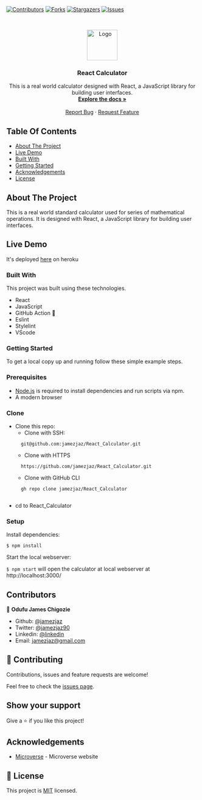 <!--
*** Thanks for checking out this README Template. If you have a suggestion that would
*** make this better, please fork the repo and create a pull request or simply open
*** an issue with the tag "enhancement".
*** Thanks again! Now go create something AMAZING! :D
-->

<!-- PROJECT SHIELDS -->
<!--
*** I'm using markdown "reference style" links for readability.
*** Reference links are enclosed in brackets [ ] instead of parentheses ( ).
*** See the bottom of this document for the declaration of the reference variables
*** for contributors-url, forks-url, etc. This is an optional, concise syntax you may use.
*** https://www.markdownguide.org/basic-syntax/#reference-style-links
-->
[![Contributors][contributors-shield]][contributors-url]
[![Forks][forks-shield]][forks-url]
[![Stargazers][stars-shield]][stars-url]
[![Issues][issues-shield]][issues-url]


<!-- PROJECT LOGO -->
<br />
<p align="center">
  <a href="https://github.com/jamezjaz/React_Calculator">
    <img src="https://banner2.cleanpng.com/20180519/pzu/kisspng-scientific-calculator-app-store-5affd9dfbdc684.9104560015267168957773.jpg" alt="Logo" width="80" height="80">
  </a>

  <h3 align="center">React Calculator</h3>

  <p align="center">
    This is a real world calculator designed with React, a JavaScript library for building user interfaces.
    <br />
    <a href="https://github.com/jamezjaz/React_Calculator"><strong>Explore the docs »</strong></a>
    <br />
    <br />
    <a href="https://github.com/jamezjaz/React_Calculator/issues">Report Bug</a>
    ·
    <a href="https://github.com/jamezjaz/React_Calculator/issues">Request Feature</a>
  </p>
</p>

<!-- TABLE OF CONTENTS -->
## Table Of Contents

* [About The Project](#about-the-project)
* [Live Demo](#live-demo)
* [Built With](#built-with)
* [Getting Started](#getting-started)
* [Acknowledgements](#acknowledgements)
* [License](#license)

<!-- ABOUT THE PROJECT -->
## About The Project

This is a real world standard calculator used for series of mathematical operations. It is designed with React, a JavaScript library for building user interfaces.

## Live Demo
It's deployed [here](https://react-calculator-project.herokuapp.com/) on heroku

### Built With
This project was built using these technologies.
* React
* JavaScript
* GitHub Action :muscle:
* Eslint
* Stylelint
* VScode


### Getting Started

To get a local copy up and running follow these simple example steps.

### Prerequisites

 * [Node.js](https://nodejs.org/) is required to install dependencies and run scripts via npm.
 * A modern browser

### Clone
* Clone this repo:
  - Clone with SSH:
  ```
    git@github.com:jamezjaz/React_Calculator.git
  ```
  - Clone with HTTPS
  ```
    https://github.com/jamezjaz/React_Calculator.git
  ```
  - Clone with GitHub CLI
  ```
    gh repo clone jamezjaz/React_Calculator
    
 - cd to React_Calculator
### Setup

Install dependencies:

```
$ npm install
```

Start the local webserver:

```$ npm start``` will open the calculator at local webserver at http://localhost:3000/ 


<!-- CONTACT -->
## Contributors

👤 **Odufu James Chigozie**

- Github: [@jamezjaz](https://github.com/jamezjaz)
- Twitter: [@jamezjaz90](https://twitter.com/jamezjaz90)
- Linkedin: [@linkedin](https://www.linkedin.com/in/jamesgozieodufu/)
- Email: jamezjaz@gmail.com

## :handshake: Contributing

Contributions, issues and feature requests are welcome!

Feel free to check the [issues page](https://github.com/jamezjaz/React_Calculator/issues).

## Show your support

Give a :star: if you like this project!


<!-- ACKNOWLEDGEMENTS -->
## Acknowledgements
* [Microverse](https://www.microverse.org/) - Microverse website

<!-- MARKDOWN LINKS & IMAGES -->
<!-- https://www.markdownguide.org/basic-syntax/#reference-style-links -->
[contributors-shield]: https://img.shields.io/github/contributors/jamezjaz/Platform_Game.svg?style=flat-square
[contributors-url]: https://github.com/jamezjaz/Platform_Game/graphs/contributors
[forks-shield]: https://img.shields.io/github/forks/jamezjaz/Platform_Game.svg?style=flat-square
[forks-url]: https://github.com/jamezjaz/Platform_Game/network/members
[stars-shield]: https://img.shields.io/github/stars/jamezjaz/Platform_Game.svg?style=flat-square
[stars-url]: https://github.com/jamezjaz/Platform_Game/stargazers
[issues-shield]: https://img.shields.io/github/issues/jamezjaz/Platform_Game.svg?style=flat-square
[issues-url]: https://github.com/jamezjaz/Platform_Game/issues

## 📝 License

This project is [MIT](https://opensource.org/licenses/MIT) licensed.